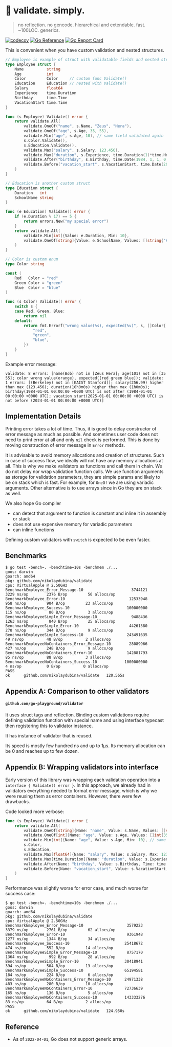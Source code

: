 # 🥬 validate. simply.

> no reflection. no gencode. hierarchical and extendable. fast. ~100LOC. generics.

[![codecov](https://codecov.io/gh/nikolaydubina/validate/branch/main/graph/badge.svg?token=76JC6fX7DP)](https://codecov.io/gh/nikolaydubina/validate)
[![Go Reference](https://pkg.go.dev/badge/github.com/nikolaydubina/validate.svg)](https://pkg.go.dev/github.com/nikolaydubina/validate)
[![Go Report Card](https://goreportcard.com/badge/github.com/nikolaydubina/validate)](https://goreportcard.com/report/github.com/nikolaydubina/validate)

This is convenient when you have custom validation and nested structures.  

```go
// Employee is example of struct with validatable fields and nested structure
type Employee struct {
	Name          string
	Age           int
	Color         Color     // custom func Validate()
	Education     Education // nested with Validate()
	Salary        float64
	Experience    time.Duration
	Birthday      time.Time
	VacationStart time.Time
}

func (s Employee) Validate() error {
	return validate.All(
		validate.OneOf("name", s.Name, "Zeus", "Hera"),
		validate.OneOf("age", s.Age, 35, 55),
		validate.Min("age", s.Age, 10), // same field validated again
		s.Color.Validate(),
		s.Education.Validate(),
		validate.Max("salary", s.Salary, 123.456),
		validate.Max("duration", s.Experience, time.Duration(1)*time.Hour),
		validate.After("birthday", s.Birthday, time.Date(1984, 1, 1, 0, 0, 0, 0, time.UTC)),
		validate.Before("vacation_start", s.VacationStart, time.Date(2024, 1, 1, 0, 0, 0, 0, time.UTC)),
	)
}

// Education is another custom struct
type Education struct {
	Duration   int
	SchoolName string
}

func (e Education) Validate() error {
	if (e.Duration % 17) == 5 {
		return errors.New("my special error")
	}
	return validate.All(
		validate.Min[int]{Value: e.Duration, Min: 10},
		validate.OneOf[string]{Value: e.SchoolName, Values: []string{"KAIST", "Stanford"}},
	)
}

// Color is custom enum
type Color string

const (
	Red   Color = "red"
	Green Color = "green"
	Blue  Color = "blue"
)

func (s Color) Validate() error {
	switch s {
	case Red, Green, Blue:
		return nil
	default:
		return fmt.Errorf("wrong value(%s), expected(%v)", s, []Color{
			"red",
			"green",
			"blue",
		})
	}
}
```

Example error message:
```
validate: 8 errors: [name(Bob) not in [Zeus Hera]; age(101) not in [35 55]; color wrong value(orange), expected([red green blue]); validate: 1 errors: [(Berkeley) not in [KAIST Stanford]]; salary(256.99) higher than max (123.456); duration(10h0m0s) higher than max (1h0m0s); birthday(1984-01-01 00:00:00 +0000 UTC) is not after (1984-01-01 00:00:00 +0000 UTC); vacation_start(2025-01-01 00:00:00 +0000 UTC) is not before (2024-01-01 00:00:00 +0000 UTC)]
```

## Implementation Details

Printing error takes a lot of time. 
Thus, it is good to delay constructor of error message as much as possible.
And sometimes user code does not need to print error at all and only `nil` check is performed.
This is done by moving construction of error message in `Error` methods.

It is advisable to avoid memory allocations and creation of structures.
Such in case of success flow, we ideally will not have any memory allocations at all.
This is why we make validators as functions and call them in chain.
We do not delay nor wrap validation function calls.
We use function arguments as storage for validation parameters, they are simple params and likely to be on stack which is fast.
For example, for `OneOf` we are using variadic arguments.
Other alternative is to use arrays since in Go they are on stack as well.

We also hope Go compiler
- can detect that argument to function is constant and inline it in assembly or stack
- does not use expensive memory for variadic parameters
- can inline functions

Defining custom validators with `switch` is expected to be even faster.

## Benchmarks

```
$ go test -bench=. -benchtime=10s -benchmem ./...
goos: darwin
goarch: amd64
pkg: github.com/nikolaydubina/validate
cpu: VirtualApple @ 2.50GHz
BenchmarkEmployee_Error_Message-10                	   3744121	      3229 ns/op	    2376 B/op	      56 allocs/op
BenchmarkEmployee_Error-10                        	  12533948	       958 ns/op	     904 B/op	      23 allocs/op
BenchmarkEmployee_Success-10                      	 100000000	       115 ns/op	      80 B/op	       3 allocs/op
BenchmarkEmployeeSimple_Error_Message-10          	   9488436	      1263 ns/op	     840 B/op	      25 allocs/op
BenchmarkEmployeeSimple_Error-10                  	  44261380	       270 ns/op	     344 B/op	       9 allocs/op
BenchmarkEmployeeSimple_Success-10                	 243491635	        49 ns/op	      48 B/op	       2 allocs/op
BenchmarkEmployeeNoContainers_Error_Message-10    	  28089966	       427 ns/op	     248 B/op	       9 allocs/op
BenchmarkEmployeeNoContainers_Error-10            	 142881793	        85 ns/op	      88 B/op	       3 allocs/op
BenchmarkEmployeeNoContainers_Success-10        	1000000000	         4 ns/op	       0 B/op	       0 allocs/op
PASS
ok  	github.com/nikolaydubina/validate	120.565s
```

## Appendix A: Comparison to other validators

#### `github.com/go-playground/validator`

It uses struct tags and reflection.
Binding custom validations require defining validation function with special name and using interface typecast then registering this to validator instance.

It has instance of validator that is reused.

Its speed is mostly few hundred ns and up to 1µs.
Its memory allocation can be 0 and reaches up to few dozen.

## Appendix B: Wrapping validators into interface

Early version of this library was wrapping each validation operation into a `interface { Validate() error }`.
In this approach, we already had in validators everything needed to format error message, which is why we were reusing them as error containers.
However, there were few drawbacks.

Code looked more verbose:
```go
func (s Employee) Validate() error {
	return validate.All(
		validate.OneOf[string]{Name: "name", Value: s.Name, Values: []string{"Zeus", "Hera"}},
		validate.OneOf[int]{Name: "age", Value: s.Age, Values: []int{35, 55}},
		validate.Min[int]{Name: "age", Value: s.Age, Min: 10}, // same field validated again
		s.Color,
		s.Education,
		validate.Max[float64]{Name: "salary", Value: s.Salary, Max: 123.456},
		validate.Max[time.Duration]{Name: "duration", Value: s.Experience, Max: time.Duration(1) * time.Hour},
		validate.After{Name: "birthday", Value: s.Birthday, Time: time.Date(1984, 1, 1, 0, 0, 0, 0, time.UTC)},
		validate.Before{Name: "vacation_start", Value: s.VacationStart, Time: time.Date(2024, 1, 1, 0, 0, 0, 0, time.UTC)},
	)
}
```

Performance was slightly worse for error case, and much worse for success case:
```
$ go test -bench=. -benchtime=10s -benchmem ./...
goos: darwin
goarch: amd64
pkg: github.com/nikolaydubina/validate
cpu: VirtualApple @ 2.50GHz
BenchmarkEmployee_Error_Message-10                	 3579223	      3379 ns/op	    2761 B/op	      62 allocs/op
BenchmarkEmployee_Error-10                        	 9361948	      1277 ns/op	    1344 B/op	      34 allocs/op
BenchmarkEmployee_Success-10                      	25418672	       474 ns/op	     552 B/op	      14 allocs/op
BenchmarkEmployeeSimple_Error_Message-10          	 8757170	      1364 ns/op	     992 B/op	      28 allocs/op
BenchmarkEmployeeSimple_Error-10                  	30418941	       394 ns/op	     504 B/op	      13 allocs/op
BenchmarkEmployeeSimple_Success-10                	65194581	       184 ns/op	     224 B/op	       6 allocs/op
BenchmarkEmployeeNoContainers_Error_Message-10    	24971338	       483 ns/op	     280 B/op	      10 allocs/op
BenchmarkEmployeeNoContainers_Error-10            	72736639	       165 ns/op	     136 B/op	       5 allocs/op
BenchmarkEmployeeNoContainers_Success-10          	143333276	        83 ns/op	      64 B/op	       2 allocs/op
PASS
ok  	github.com/nikolaydubina/validate	124.950s
```

## Reference

- As of `2022-04-01`, Go does not support generic arrays.
